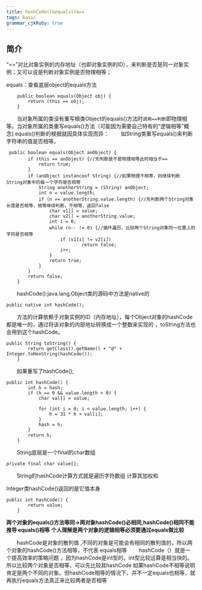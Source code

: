 ```yaml
---
title: hashCode()&equals()&==
tags: basic
grammar_cjkRuby: true
---
```


## 简介
“==”对比对象实例的内存地址（也即对象实例的ID），来判断是否是同一对象实例；又可以说是判断对象实例是否物理相等；

equals：查看底层object的equals方法 

````
	public boolean equals(Object obj) { 
		return (this == obj);
	}
````

&emsp;&emsp;当对象所属的类没有重写根类Object的equals()方法时`调用==判断`即物理相等。当对象所属的类重写equals()方法（可能因为需要自己特有的“逻辑相等”概念).equals()判断的根据就因具体实现而异：
&emsp;&emsp;如String类重写equals()来判断字符串的值是否相等。
````
 public boolean equals(Object anObject) {
        if (this == anObject) {//先判断是不是物理相等此时相当于==
            return true;
        }
        if (anObject instanceof String) {//如果物理不相等，则继续判断String对象中的每一个字符是否相等
            String anotherString = (String) anObject;
            int n = value.length;
            if (n == anotherString.value.length) {//先判断两个String对象长度是否相等，相等继续判断，不相等，返回false
                char v1[] = value;
                char v2[] = anotherString.value;
                int i = 0;
                while (n-- != 0) {//循环遍历，比较两个String对象同一位置上的字符是否相等
                    if (v1[i] != v2[i])
                            return false;
                    i++;
                }
                return true;
            }
        }
        return false;
    }
````
&emsp;&emsp;hashCode():java.lang.Object类的源码中方法是native的

````
public native int hashCode();
````

&emsp;&emsp;方法的计算依赖于对象实例的ID（内存地址），每个Object对象的hashCode都是唯一的，通过将该对象的内部地址转换成一个整数来实现的 ，toString方法也会用到这个hashCode。

````
public String toString() {
        return getClass().getName() + "@" + Integer.toHexString(hashCode());
    }
````

&emsp;&emsp;如果重写了hashCode();

````
public int hashCode() {
        int h = hash;
        if (h == 0 && value.length > 0) {
            char val[] = value;
 
            for (int i = 0; i < value.length; i++) {
                h = 31 * h + val[i];
            }
            hash = h;
        }
        return h;
    }
````

&emsp;&emsp;String底层是一个final的char数组

````
private final char value[];
````

&emsp;&emsp;String的hashCode计算方式就是遍历字符数组 计算其加权和


Integer类hashCode()返回的是它值本身
````
public int hashCode() {
        return value;
    }
````

**两个对象的equals()方法等同->两对象hashCode()必相同,hashCode()相同不能推导 equals()相等**
**个人理解是两个对象的逻辑相等必须要通过equals做比较**

&emsp;&emsp;hashCode是对象的散列值 ,不同的对象是可能会有相同的散列值的，所以两个对象的hashCode()方法相等，不代表 equals相等
&emsp;&emsp;hashCode（）就是一个提高效率的策略问题 ，因为hashCode是int型的，int型比较运算是相当快的。所以比较两个对象是否相等，可以先比较其hashCode  如果hashCode不相等说明肯定是两个不同的对象。但hashCode相等的情况下，并不一定equals也相等，就再执行equals方法真正来比较两者是否相等